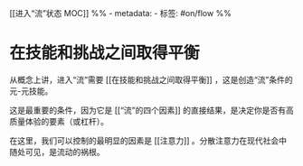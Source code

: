 [[进入“流”状态  MOC]]
%% - metadata:
	- 标签: #on/flow %%
# 在技能和挑战之间取得平衡
从概念上讲，进入“流”需要 [[在技能和挑战之间取得平衡]] ，这是创造“流”条件的元-元技能。

这是最重要的条件，因为它是 [[“流”的四个因素]] 的直接结果，是决定你是否有高质量体验的要素（或杠杆）。

在这里，我们可以控制的最明显的因素是 [[注意力]] 。分散注意力在现代社会中随处可见，是流动的祸根。

